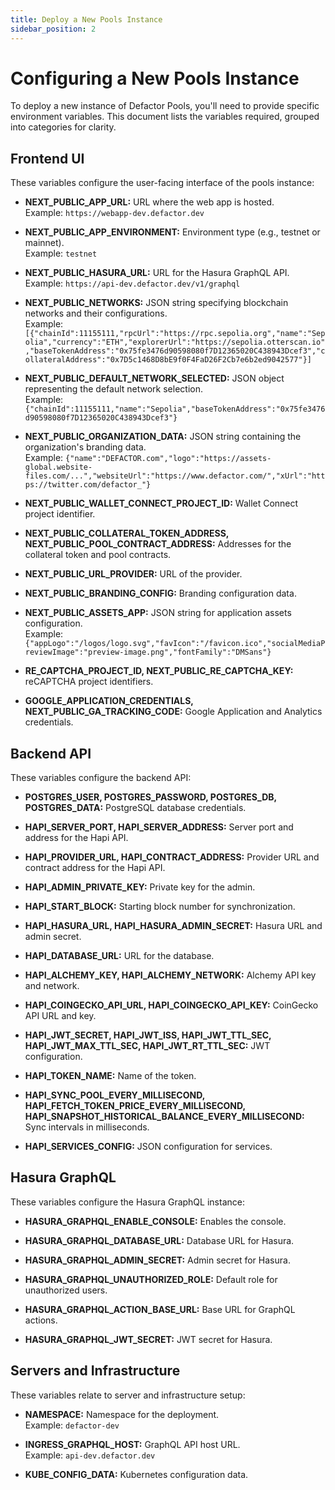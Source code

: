 ```yaml
---
title: Deploy a New Pools Instance
sidebar_position: 2
---
```


# Configuring a New Pools Instance

To deploy a new instance of Defactor Pools, you'll need to provide specific environment variables. This document lists the variables required, grouped into categories for clarity.

## Frontend UI

These variables configure the user-facing interface of the pools instance:

- **NEXT_PUBLIC_APP_URL:** URL where the web app is hosted.  
  Example: `https://webapp-dev.defactor.dev`

- **NEXT_PUBLIC_APP_ENVIRONMENT:** Environment type (e.g., testnet or mainnet).  
  Example: `testnet`

- **NEXT_PUBLIC_HASURA_URL:** URL for the Hasura GraphQL API.  
  Example: `https://api-dev.defactor.dev/v1/graphql`

- **NEXT_PUBLIC_NETWORKS:** JSON string specifying blockchain networks and their configurations.  
  Example: `[{"chainId":11155111,"rpcUrl":"https://rpc.sepolia.org","name":"Sepolia","currency":"ETH","explorerUrl":"https://sepolia.otterscan.io","baseTokenAddress":"0x75fe3476d90598080f7D12365020C438943Dcef3","collateralAddress":"0x7D5c1468D8bE9f0F4FaD26F2Cb7e6b2ed9042577"}]`

- **NEXT_PUBLIC_DEFAULT_NETWORK_SELECTED:** JSON object representing the default network selection.  
  Example: `{"chainId":11155111,"name":"Sepolia","baseTokenAddress":"0x75fe3476d90598080f7D12365020C438943Dcef3"}`

- **NEXT_PUBLIC_ORGANIZATION_DATA:** JSON string containing the organization's branding data.  
  Example: 
  `{"name":"DEFACTOR.com","logo":"https://assets-global.website-files.com/...","websiteUrl":"https://www.defactor.com/","xUrl":"https://twitter.com/defactor_"}`

- **NEXT_PUBLIC_WALLET_CONNECT_PROJECT_ID:** Wallet Connect project identifier.

- **NEXT_PUBLIC_COLLATERAL_TOKEN_ADDRESS, NEXT_PUBLIC_POOL_CONTRACT_ADDRESS:** Addresses for the collateral token and pool contracts.

- **NEXT_PUBLIC_URL_PROVIDER:** URL of the provider.

- **NEXT_PUBLIC_BRANDING_CONFIG:** Branding configuration data.

- **NEXT_PUBLIC_ASSETS_APP:** JSON string for application assets configuration.  
  Example: `{"appLogo":"/logos/logo.svg","favIcon":"/favicon.ico","socialMediaPreviewImage":"preview-image.png","fontFamily":"DMSans"}`

- **RE_CAPTCHA_PROJECT_ID, NEXT_PUBLIC_RE_CAPTCHA_KEY:** reCAPTCHA project identifiers.

- **GOOGLE_APPLICATION_CREDENTIALS, NEXT_PUBLIC_GA_TRACKING_CODE:** Google Application and Analytics credentials.

## Backend API

These variables configure the backend API:

- **POSTGRES_USER, POSTGRES_PASSWORD, POSTGRES_DB, POSTGRES_DATA:** PostgreSQL database credentials.

- **HAPI_SERVER_PORT, HAPI_SERVER_ADDRESS:** Server port and address for the Hapi API.

- **HAPI_PROVIDER_URL, HAPI_CONTRACT_ADDRESS:** Provider URL and contract address for the Hapi API.

- **HAPI_ADMIN_PRIVATE_KEY:** Private key for the admin.

- **HAPI_START_BLOCK:** Starting block number for synchronization.

- **HAPI_HASURA_URL, HAPI_HASURA_ADMIN_SECRET:** Hasura URL and admin secret.

- **HAPI_DATABASE_URL:** URL for the database.

- **HAPI_ALCHEMY_KEY, HAPI_ALCHEMY_NETWORK:** Alchemy API key and network.

- **HAPI_COINGECKO_API_URL, HAPI_COINGECKO_API_KEY:** CoinGecko API URL and key.

- **HAPI_JWT_SECRET, HAPI_JWT_ISS, HAPI_JWT_TTL_SEC, HAPI_JWT_MAX_TTL_SEC, HAPI_JWT_RT_TTL_SEC:** JWT configuration.

- **HAPI_TOKEN_NAME:** Name of the token.

- **HAPI_SYNC_POOL_EVERY_MILLISECOND, HAPI_FETCH_TOKEN_PRICE_EVERY_MILLISECOND, HAPI_SNAPSHOT_HISTORICAL_BALANCE_EVERY_MILLISECOND:** Sync intervals in milliseconds.

- **HAPI_SERVICES_CONFIG:** JSON configuration for services.

## Hasura GraphQL

These variables configure the Hasura GraphQL instance:

- **HASURA_GRAPHQL_ENABLE_CONSOLE:** Enables the console.

- **HASURA_GRAPHQL_DATABASE_URL:** Database URL for Hasura.

- **HASURA_GRAPHQL_ADMIN_SECRET:** Admin secret for Hasura.

- **HASURA_GRAPHQL_UNAUTHORIZED_ROLE:** Default role for unauthorized users.

- **HASURA_GRAPHQL_ACTION_BASE_URL:** Base URL for GraphQL actions.

- **HASURA_GRAPHQL_JWT_SECRET:** JWT secret for Hasura.

## Servers and Infrastructure

These variables relate to server and infrastructure setup:

- **NAMESPACE:** Namespace for the deployment.  
  Example: `defactor-dev`

- **INGRESS_GRAPHQL_HOST:** GraphQL API host URL.  
  Example: `api-dev.defactor.dev`

- **KUBE_CONFIG_DATA:** Kubernetes configuration data.
